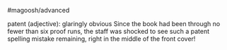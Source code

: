 #magoosh/advanced

patent (adjective): glaringly obvious 
Since the book had been through no fewer than six proof runs, the staff was shocked to see such a patent 
spelling mistake remaining, right in the middle of the front cover! 
